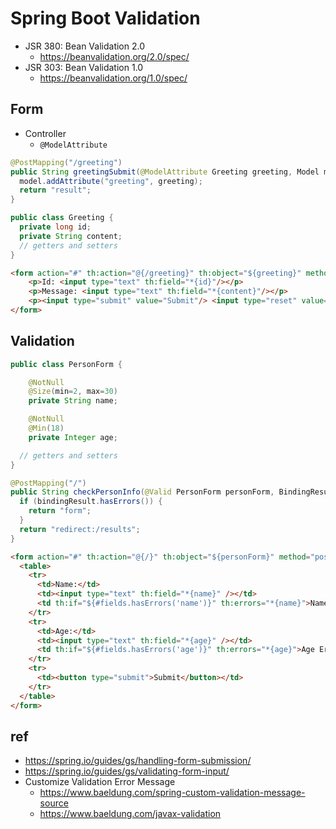 # Spring Boot Validation
* JSR 380: Bean Validation 2.0
  * https://beanvalidation.org/2.0/spec/
* JSR 303: Bean Validation 1.0
  * https://beanvalidation.org/1.0/spec/

## Form
* Controller
  * `@ModelAttribute`

```java
@PostMapping("/greeting")
public String greetingSubmit(@ModelAttribute Greeting greeting, Model model) {
  model.addAttribute("greeting", greeting);
  return "result";
}
```

```java
public class Greeting {
  private long id;
  private String content;
  // getters and setters
}
```

```html
<form action="#" th:action="@{/greeting}" th:object="${greeting}" method="post">
    <p>Id: <input type="text" th:field="*{id}"/></p>
    <p>Message: <input type="text" th:field="*{content}"/></p>
    <p><input type="submit" value="Submit"/> <input type="reset" value="Reset"/></p>
</form>
```

## Validation

```java
public class PersonForm {

	@NotNull
	@Size(min=2, max=30)
	private String name;

	@NotNull
	@Min(18)
	private Integer age;

  // getters and setters
}
```

```java
@PostMapping("/")
public String checkPersonInfo(@Valid PersonForm personForm, BindingResult bindingResult) {
  if (bindingResult.hasErrors()) {
    return "form";
  }
  return "redirect:/results";
}
```

```html
<form action="#" th:action="@{/}" th:object="${personForm}" method="post">
  <table>
    <tr>
      <td>Name:</td>
      <td><input type="text" th:field="*{name}" /></td>
      <td th:if="${#fields.hasErrors('name')}" th:errors="*{name}">Name Error</td>
    </tr>
    <tr>
      <td>Age:</td>
      <td><input type="text" th:field="*{age}" /></td>
      <td th:if="${#fields.hasErrors('age')}" th:errors="*{age}">Age Error</td>
    </tr>
    <tr>
      <td><button type="submit">Submit</button></td>
    </tr>
  </table>
</form>
```

## ref
* https://spring.io/guides/gs/handling-form-submission/
* https://spring.io/guides/gs/validating-form-input/
* Customize Validation Error Message
  * https://www.baeldung.com/spring-custom-validation-message-source
  * https://www.baeldung.com/javax-validation
